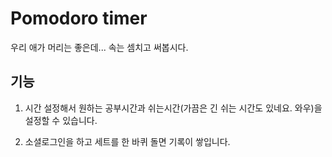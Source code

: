 # Pomodoro timer

우리 애가 머리는 좋은데...
속는 셈치고 써봅시다.

## 기능
1. 시간 설정해서 원하는 공부시간과 쉬는시간(가끔은 긴 쉬는 시간도 있네요. 와우)을 설정할 수 있습니다.

2. 소셜로그인을 하고 세트를 한 바퀴 돌면 기록이 쌓입니다.